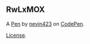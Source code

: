 RwLxMOX
-------


A [Pen](https://codepen.io/nevin423/pen/RwLxMOX) by [nevin423](https://codepen.io/nevin423) on [CodePen](https://codepen.io).

[License](https://codepen.io/nevin423/pen/RwLxMOX/license).